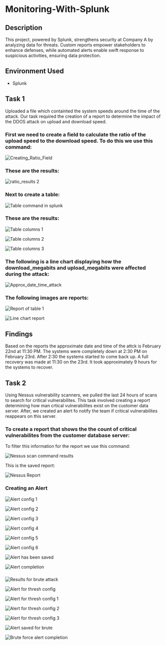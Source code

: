 # Monitoring-With-Splunk
## Description
This project, powered by Splunk, strengthens security at Company A by analyzing data for threats. Custom reports empower stakeholders to enhance defenses, while automated alerts enable swift response to suspicious activities, ensuring data protection.
## Environment Used
* Splunk

## Task 1
Uploaded a file which containted the system speeds around the time of the attack. Our task required the creation of a report to determine the impact of the DDOS attack on upload and download speed.

### First we need to create a field to calculate the ratio of the upload speed to the download speed. To do this we use this command:

![Creating_Ratio_Field](https://github.com/DaisyDurand/Monitoring-With-Splunk/assets/147094227/ecfde936-7e4b-4c6a-91d0-090fa6322ddc)

### These are the results:

![ratio_results 2](https://github.com/DaisyDurand/Monitoring-With-Splunk/assets/147094227/19d283d6-d942-4b6b-97af-b41de380b46c)

### Next to create a table: 

![Table command in splunk](https://github.com/DaisyDurand/Monitoring-With-Splunk/assets/147094227/83a74da5-bb14-476d-bb0e-03269ff44642)

### These are the results:

![Table columns 1](https://github.com/DaisyDurand/Monitoring-With-Splunk/assets/147094227/e997d53f-b317-4abd-b0fb-484afb267b51)

![Table columns 2](https://github.com/DaisyDurand/Monitoring-With-Splunk/assets/147094227/8a5f647f-89b4-42e9-9227-3d22d65dbf23)

![Table columns 3](https://github.com/DaisyDurand/Monitoring-With-Splunk/assets/147094227/ba40081f-f3a6-48cf-880a-9ac9ad181055)

### The following is a line chart displaying how the download_megabits and upload_megabits were affected during the attack:

![Approx_date_time_attack](https://github.com/DaisyDurand/Monitoring-With-Splunk/assets/147094227/922b267a-ebc9-45ce-803b-47e09b42b31e)

### The following images are reports:

![Report of table 1](https://github.com/DaisyDurand/Monitoring-With-Splunk/assets/147094227/3fd3056c-66a6-4f66-b16e-bca2ec96f49a)

![Line chart report](https://github.com/DaisyDurand/Monitoring-With-Splunk/assets/147094227/68e7d138-acbd-4951-938d-8bdb320c8bd5)

## Findings

Based on the reports the approximate date and time of the attck is February 22nd at 11:30 PM.
The systems were completely down at 2:30 PM on February 23rd. After 2:30 the systems started to come back up. A full recovery was made at 11:30 on the 23rd. It took approximately 9 hours for the systems to recover.

## Task 2

 Using Nessus vulnerability scanners, we pulled the last 24 hours of scans to search for critical vulnerabilites. This task involved creating a report determining how man crtical vulnerabilites exist on the customer data server. After, we created an alert fo notify the team if critical vulnerabilites reappears on this server.

 ### To create a report that shows the the count of critical vulnerabilites from the customer database server:

 To filter this information for the report we use this command:

![Nessus scan command results ](https://github.com/DaisyDurand/Monitoring-With-Splunk/assets/147094227/715dc8ac-b977-4be5-bfdc-c97a8d425f81)

This is the saved report:

![Nessus Report](https://github.com/DaisyDurand/Monitoring-With-Splunk/assets/147094227/b784abd3-7ff8-447d-8b38-a1d1b7e32b78)

### Creating an Alert

![Alert config 1](https://github.com/DaisyDurand/Monitoring-With-Splunk/assets/147094227/fe6b94c6-1bac-4b07-9746-3684e801655a)

![Alert config 2](https://github.com/DaisyDurand/Monitoring-With-Splunk/assets/147094227/bb518ca2-9fee-4cb0-86b6-173b0de33f1d)

![Alert config 3](https://github.com/DaisyDurand/Monitoring-With-Splunk/assets/147094227/e3eeebae-8743-443d-8ea5-6e2eba8c124f)

![Alert config 4](https://github.com/DaisyDurand/Monitoring-With-Splunk/assets/147094227/510dbd97-93a1-4522-a616-82dd087642e0)

![Alert config 5](https://github.com/DaisyDurand/Monitoring-With-Splunk/assets/147094227/21160a0e-db92-4269-977c-d3b1334d8c50)

![Alert config 6](https://github.com/DaisyDurand/Monitoring-With-Splunk/assets/147094227/6c91be87-f192-47c6-abd3-5329bb686320)

![Alert has been saved](https://github.com/DaisyDurand/Monitoring-With-Splunk/assets/147094227/300cb629-49aa-472d-a29f-480d427a7b15)

![Alert completion](https://github.com/DaisyDurand/Monitoring-With-Splunk/assets/147094227/6545a8c2-6f8e-40d1-a81a-e20397fbc503)

### 

![Results for brute attack](https://github.com/DaisyDurand/Monitoring-With-Splunk/assets/147094227/dcbd7cb1-2005-4892-a21a-0f8e4f5df7d6)

![Alert for thresh config](https://github.com/DaisyDurand/Monitoring-With-Splunk/assets/147094227/c6419bc8-1d39-4b08-947b-f47c7614c0e1)

![Alert for thresh config 1](https://github.com/DaisyDurand/Monitoring-With-Splunk/assets/147094227/146e391b-0298-40d3-a22c-8e45410d7310)

![Alert for thresh config 2](https://github.com/DaisyDurand/Monitoring-With-Splunk/assets/147094227/a28ca17b-b0ab-42ed-9730-e65cd4800128)

![Alert for thresh config 3](https://github.com/DaisyDurand/Monitoring-With-Splunk/assets/147094227/26157bff-763d-4d8c-aaed-971ee9edbbfa)


![Alert saved for brute](https://github.com/DaisyDurand/Monitoring-With-Splunk/assets/147094227/06426d7a-df8b-41d9-945c-6486211686c0)

![Brute force alert completion](https://github.com/DaisyDurand/Monitoring-With-Splunk/assets/147094227/4a7cd3d4-71a4-4d81-9fc4-5f2d189faf41)
 
